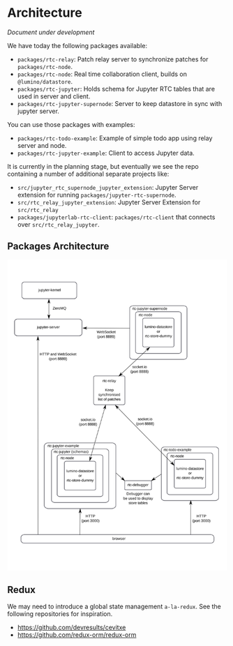 # Architecture

*Document under development*

We have today the following packages available:

- `packages/rtc-relay`: Patch relay server to synchronize patches for `packages/rtc-node`.
- `packages/rtc-node`: Real time collaboration client, builds on `@lumino/datastore`.
- `packages/rtc-jupyter`: Holds schema for Jupyter RTC tables that are used in server and client.
- `packages/rtc-jupyter-supernode`: Server to keep datastore in sync with jupyter server.

You can use those packages with examples:

- `packages/rtc-todo-example`: Example of simple todo app using relay server and node.
- `packages/rtc-jupyter-example`: Client to access Jupyter data.

It is currently in the planning stage, but eventually we see the repo containing
a number of additional separate projects like:

- `src/jupyter_rtc_supernode_jupyter_extension`: Jupyter Server extension for running `packages/jupyter-rtc-supernode`.
- `src/rtc_relay_jupyter_extension`: Jupyter Server Extension for `src/rtc_relay`
- `packages/jupyterlab-rtc-client`: `packages/rtc-client` that connects over `src/rtc_relay_jupyter`.

## Packages Architecture

![The development architecture](images/dev-architecture.svg "The development architecture")

## Redux

We may need to introduce a global state management `a-la-redux`. See the following repositories for inspiration.

- <https://github.com/devresults/cevitxe>
- <https://github.com/redux-orm/redux-orm>
